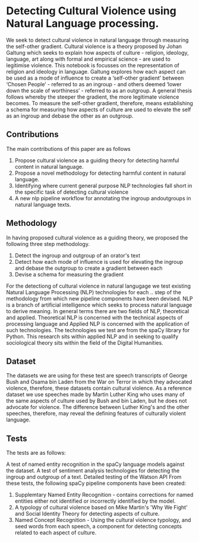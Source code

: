 # Detecting Cultural Violence using Natural Language processing.
We seek to detect cultural violence in natural language through measuring the self-other gradient. Cultural violence is a theory proposed by Johan Galtung which seeks to explain how aspects of culture - religion, ideology, language, art along with formal and empirical science - are used to legitimise violence. This notebook is focusses on the representation of religion and ideology in language. Galtung explores how each aspect can be used as a mode of influence to create a ‘self-other gradient’ between ‘Chosen People’ - referred to as an ingroup - and others deemed ‘lower down the scale of worthiness’ - referred to as an outgroup. A general thesis follows whereby the steeper the gradient, the more legitimate violence becomes. To measure the self-other gradient, therefore, means establishing a schema for measuring how aspects of culture are used to elevate the self as an ingroup and debase the other as an outgroup.

## Contributions
The main contributions of this paper are as follows

1. Propose cultural violence as a guiding theory for detecting harmful content in natural language.
2. Propose a novel methodology for detecting harmful content in natural language.
3. Identifying where current general purpose NLP technologies fall short in the specific task of detecting cultural violence
4. A new nlp pipeline workflow for annotating the ingroup andoutgroups in natural language texts.

## Methodology
In having proposed cultural violence as a guiding theory, we proposed the following three step methodology.

1. Detect the ingroup and outgroup of an orator's text
2. Detect how each mode of influence is used for elevating the ingroup and debase the outgroup to create a gradient between each
3. Devise a schema for measuring the gradient

For the detectiong of cultural violence in natural langugage we test existing Natural Language Processing (NLP) technologies for each .. step of the methodology from which new pipeline components have been devised. NLP is a branch of artificial intelligence which seeks to process natural language to derive meaning. In general terms there are two fields of NLP, theoretical and applied. Theoretical NLP is concerned with the technical aspects of processing language and Applied NLP is concerned with the application of such technologies. The technologies we test are from the spaCy library for Python. This research sits within applied NLP and in seeking to qualify sociological theory sits within the field of the Digital Humanities.

## Dataset
The datasets we are using for these test are speech transcripts of George Bush and Osama bin Laden from the War on Terror in which they advocated violence, therefore, these datasets contain cultural violence. As a reference dataset we use speeches made by Martin Luther King who uses many of the same aspects of culture used by Bush and bin Laden, but he does not advocate for violence. The difference between Luther King's and the other speeches, therefore, may reveal the defining features of culturally violent language.

## Tests
The tests are as follows:

A test of named entity recognition in the spaCy language models against the dataset.
A test of sentiment analysis technologies for detecting the ingroup and outgroup of a text.
Detailed testing of the Watson API
From these tests, the following spaCy pipeline components have been created:

1. Supplemtary Named Entity Recognition - contains corrections for named entities either not identified or incorrectly identified by the model.
2. A typology of cultural violence based on Mike Martin's 'Why We Fight' and Social Identity Theory for detecting aspects of culture.
3. Named Concept Recognition - Using the cultural violence typology, and seed words from each speech, a component for detecting concepts related to each aspect of culture.
